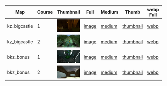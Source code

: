 | Map | Course | Thumbnail | Full | Medium | Thumb | webp Full | webp Medium | webp Thumb |
|-----|--------|-----------|------|--------|-------|-----------|-------------|------------|
|kz_bigcastle|1|![1](webp/thumbnail/kz_bigcastle/1.webp?raw=true)|[image](full/kz_bigcastle/1.jpg?raw=true)|[medium](medium/kz_bigcastle/1.jpg?raw=true)|[thumbnail](thumbnail/kz_bigcastle/1.jpg?raw=true)|[webp](webp/full/kz_bigcastle/1.webp?raw=true)|[medium](webp/medium/kz_bigcastle/1.webp?raw=true)|[thumbnail](webp/thumbnail/kz_bigcastle/1.webp?raw=true)|
|kz_bigcastle|2|![2](webp/thumbnail/kz_bigcastle/2.webp?raw=true)|[image](full/kz_bigcastle/2.jpg?raw=true)|[medium](medium/kz_bigcastle/2.jpg?raw=true)|[thumbnail](thumbnail/kz_bigcastle/2.jpg?raw=true)|[webp](webp/full/kz_bigcastle/2.webp?raw=true)|[medium](webp/medium/kz_bigcastle/2.webp?raw=true)|[thumbnail](webp/thumbnail/kz_bigcastle/2.webp?raw=true)|
|bkz_bonus|1|![1](webp/thumbnail/bkz_bonus/1.webp?raw=true)|[image](full/bkz_bonus/1.jpg?raw=true)|[medium](medium/bkz_bonus/1.jpg?raw=true)|[thumbnail](thumbnail/bkz_bonus/1.jpg?raw=true)|[webp](webp/full/bkz_bonus/1.webp?raw=true)|[medium](webp/medium/bkz_bonus/1.webp?raw=true)|[thumbnail](webp/thumbnail/bkz_bonus/1.webp?raw=true)|
|bkz_bonus|2|![2](webp/thumbnail/bkz_bonus/2.webp?raw=true)|[image](full/bkz_bonus/2.jpg?raw=true)|[medium](medium/bkz_bonus/2.jpg?raw=true)|[thumbnail](thumbnail/bkz_bonus/2.jpg?raw=true)|[webp](webp/full/bkz_bonus/2.webp?raw=true)|[medium](webp/medium/bkz_bonus/2.webp?raw=true)|[thumbnail](webp/thumbnail/bkz_bonus/2.webp?raw=true)|